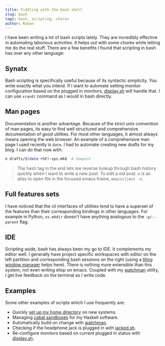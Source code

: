 ```yaml
---
title: Fiddling with the bash shell
slug: bash
tags: bash, scripting, chores
author: Rohan
---
```


I have been writing a lot of bash scripts lately. They are incredibly effective
in automating laborious activities. It helps out with some chores while letting
me do the real stuff. There are a few benefits I found that scripting in bash
has over any other language:

## Synatx

Bash scripting is specifically useful because of its syntactic simplicity. You
write exactly what you intend. If I want to automate setting monitor
configuration based on the plugged in monitors, [display.sh][display] will
handle that. I can use `xrandr` command as I would in bash directly.

## Man pages

Documentation is another advantage. Because of the strict unix convention of man
pages, its easy to find well structured and comprehensive documentation of good
utilities. For most other languages, it almost always means opening the web
browser. An example of a comprehensive man page I used recently is `date`. I had
to automate creating new drafts for my blog. I can do that now with:

```bash
e drafts/$(date +%F)-vps.mkd  # newpost
```

> The hash tag in the end lets me reverse lookup through bash history quickly
> when I want to write a new post. To edit a old post. `e` is an alias to open
> file in the focused emacs frame, `emacsclient -n`.

## Full features sets

I have noticed that the cli interfaces of utilities tend to have a superset of
the features than their corresponding bindings in other languages. For example
in Python, `os.mkdir` doesn't have anything analogous to the `-p/--parent`
flag.

## IDE

Scripting aside, bash has always been my go to IDE. It complements my editor
well. I generally have project specific workspaces with editor on the left
partition and corresponding bash sessions on the right (using a
[tiling window manager][xmonad] helps here). There is nothing more extensible
than this system, not even writing elisp on emacs. Coupled with my
[watchman][watchman] utility, I get live feedback on the terminal as I write
code.

## Examples

Some other examples of scripts which I use frequently are:

 - Quickly [set up my home directory][setuphome] on new systems.
 - Managing [cabal sandboxes][hsb] for my Haskell software.
 - Automatically build on change with [watchman][watchman].
 - Checking if the headphone jack is plugged in with [jacked.sh][jacked].
 - Re-configure monitors based on current plugged in status with
   [display.sh][display].

[setuphome]: https://github.com/crodjer/configs/blob/master/scripts/setuphome.sh
[hsb]: https://github.com/crodjer/configs/blob/master/scripts/hsb.sh
[watchman]: https://github.com/crodjer/watchman
[jacked]: https://github.com/crodjer/configs/blob/master/scripts/jacked.sh
[display]: https://github.com/crodjer/configs/blob/master/scripts/display.sh
[xmonad]: http://xmonad.org/
